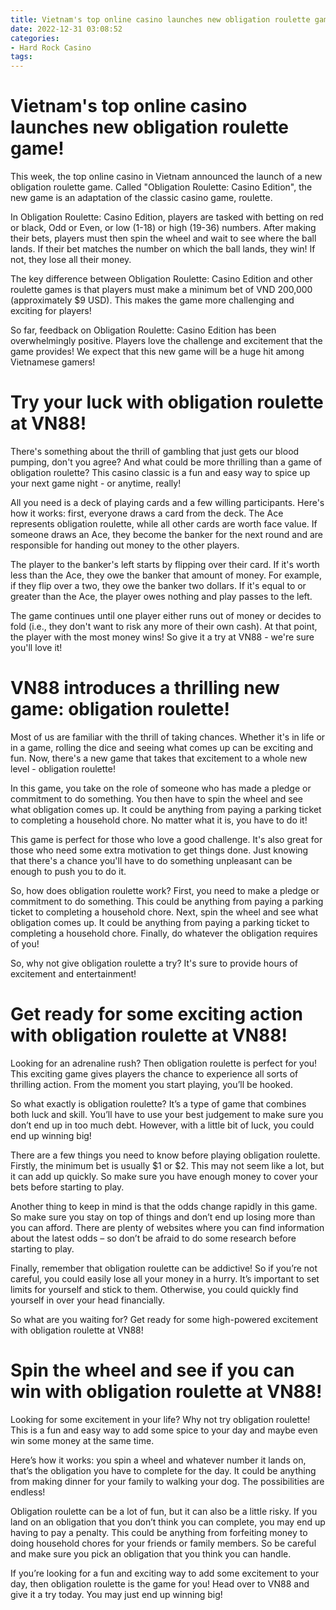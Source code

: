 ```yaml
---
title: Vietnam's top online casino launches new obligation roulette game!
date: 2022-12-31 03:08:52
categories:
- Hard Rock Casino
tags:
---
```



#  Vietnam's top online casino launches new obligation roulette game!

This week, the top online casino in Vietnam announced the launch of a new obligation roulette game. Called "Obligation Roulette: Casino Edition", the new game is an adaptation of the classic casino game, roulette.

In Obligation Roulette: Casino Edition, players are tasked with betting on red or black, Odd or Even, or low (1-18) or high (19-36) numbers. After making their bets, players must then spin the wheel and wait to see where the ball lands. If their bet matches the number on which the ball lands, they win! If not, they lose all their money.

The key difference between Obligation Roulette: Casino Edition and other roulette games is that players must make a minimum bet of VND 200,000 (approximately $9 USD). This makes the game more challenging and exciting for players!

So far, feedback on Obligation Roulette: Casino Edition has been overwhelmingly positive. Players love the challenge and excitement that the game provides! We expect that this new game will be a huge hit among Vietnamese gamers!

#  Try your luck with obligation roulette at VN88!

There's something about the thrill of gambling that just gets our blood pumping, don't you agree? And what could be more thrilling than a game of obligation roulette? This casino classic is a fun and easy way to spice up your next game night - or anytime, really!

All you need is a deck of playing cards and a few willing participants. Here's how it works: first, everyone draws a card from the deck. The Ace represents obligation roulette, while all other cards are worth face value. If someone draws an Ace, they become the banker for the next round and are responsible for handing out money to the other players.

The player to the banker's left starts by flipping over their card. If it's worth less than the Ace, they owe the banker that amount of money. For example, if they flip over a two, they owe the banker two dollars. If it's equal to or greater than the Ace, the player owes nothing and play passes to the left.

The game continues until one player either runs out of money or decides to fold (i.e., they don't want to risk any more of their own cash). At that point, the player with the most money wins! So give it a try at VN88 - we're sure you'll love it!

#  VN88 introduces a thrilling new game: obligation roulette!

Most of us are familiar with the thrill of taking chances. Whether it's in life or in a game, rolling the dice and seeing what comes up can be exciting and fun. Now, there's a new game that takes that excitement to a whole new level - obligation roulette!

In this game, you take on the role of someone who has made a pledge or commitment to do something. You then have to spin the wheel and see what obligation comes up. It could be anything from paying a parking ticket to completing a household chore. No matter what it is, you have to do it!

This game is perfect for those who love a good challenge. It's also great for those who need some extra motivation to get things done. Just knowing that there's a chance you'll have to do something unpleasant can be enough to push you to do it.

So, how does obligation roulette work? First, you need to make a pledge or commitment to do something. This could be anything from paying a parking ticket to completing a household chore. Next, spin the wheel and see what obligation comes up. It could be anything from paying a parking ticket to completing a household chore. Finally, do whatever the obligation requires of you!

So, why not give obligation roulette a try? It's sure to provide hours of excitement and entertainment!

#  Get ready for some exciting action with obligation roulette at VN88!

Looking for an adrenaline rush? Then obligation roulette is perfect for you! This exciting game gives players the chance to experience all sorts of thrilling action. From the moment you start playing, you’ll be hooked.

So what exactly is obligation roulette? It’s a type of game that combines both luck and skill. You’ll have to use your best judgement to make sure you don’t end up in too much debt. However, with a little bit of luck, you could end up winning big!

There are a few things you need to know before playing obligation roulette. Firstly, the minimum bet is usually $1 or $2. This may not seem like a lot, but it can add up quickly. So make sure you have enough money to cover your bets before starting to play.

Another thing to keep in mind is that the odds change rapidly in this game. So make sure you stay on top of things and don’t end up losing more than you can afford. There are plenty of websites where you can find information about the latest odds – so don’t be afraid to do some research before starting to play.

Finally, remember that obligation roulette can be addictive! So if you’re not careful, you could easily lose all your money in a hurry. It’s important to set limits for yourself and stick to them. Otherwise, you could quickly find yourself in over your head financially.

So what are you waiting for? Get ready for some high-powered excitement with obligation roulette at VN88!

#  Spin the wheel and see if you can win with obligation roulette at VN88!

Looking for some excitement in your life? Why not try obligation roulette! This is a fun and easy way to add some spice to your day and maybe even win some money at the same time.

Here’s how it works: you spin a wheel and whatever number it lands on, that’s the obligation you have to complete for the day. It could be anything from making dinner for your family to walking your dog. The possibilities are endless!

Obligation roulette can be a lot of fun, but it can also be a little risky. If you land on an obligation that you don’t think you can complete, you may end up having to pay a penalty. This could be anything from forfeiting money to doing household chores for your friends or family members. So be careful and make sure you pick an obligation that you think you can handle.

If you’re looking for a fun and exciting way to add some excitement to your day, then obligation roulette is the game for you! Head over to VN88 and give it a try today. You may just end up winning big!